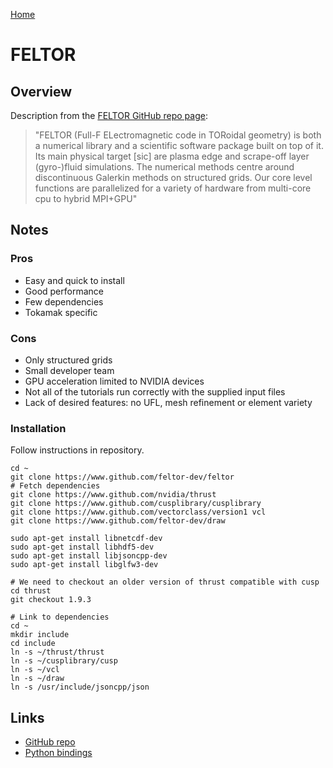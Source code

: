 [Home](../readme.md)
# FELTOR

## Overview

Description from the [FELTOR GitHub repo page](https://www.nektar.info/):

> "FELTOR (Full-F ELectromagnetic code in TORoidal geometry) is both a numerical library and a scientific software package built on top of it. Its main physical target [sic] are plasma edge and scrape-off layer (gyro-)fluid simulations. The numerical methods centre around discontinuous Galerkin methods on structured grids. Our core level functions are parallelized for a variety of hardware from multi-core cpu to hybrid MPI+GPU"

## Notes
### Pros
 - Easy and quick to install
 - Good performance
 - Few dependencies
 - Tokamak specific

### Cons
 - Only structured grids
 - Small developer team
 - GPU acceleration limited to NVIDIA devices
 - Not all of the tutorials run correctly with the supplied input files
 - Lack of desired features: no UFL, mesh refinement or element variety

### Installation
Follow instructions in repository.

```
cd ~
git clone https://www.github.com/feltor-dev/feltor
# Fetch dependencies
git clone https://www.github.com/nvidia/thrust
git clone https://www.github.com/cusplibrary/cusplibrary
git clone https://www.github.com/vectorclass/version1 vcl
git clone https://www.github.com/feltor-dev/draw

sudo apt-get install libnetcdf-dev
sudo apt-get install libhdf5-dev
sudo apt-get install libjsoncpp-dev
sudo apt-get install libglfw3-dev

# We need to checkout an older version of thrust compatible with cusp
cd thrust
git checkout 1.9.3

# Link to dependencies
cd ~
mkdir include
cd include
ln -s ~/thrust/thrust
ln -s ~/cusplibrary/cusp
ln -s ~/vcl
ln -s ~/draw
ln -s /usr/include/jsoncpp/json

```

## Links

- [GitHub repo](https://github.com/feltor-dev/feltor)
- [Python bindings](https://github.com/feltor-dev/pyFeltor)
